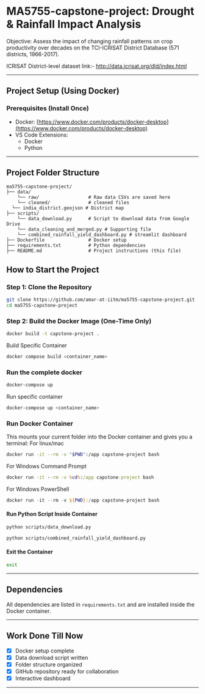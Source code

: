 # MA5755-capstone-project: Drought & Rainfall Impact Analysis
Objective: Assess the impact of changing rainfall patterns on crop productivity over decades on the TCI-ICRISAT District Database (571 districts, 1966-2017).

ICRISAT District-level dataset
link:- http://data.icrisat.org/dld/index.html

---

## Project Setup (Using Docker)

### Prerequisites (Install Once)
- Docker: [https://www.docker.com/products/docker-desktop](https://www.docker.com/products/docker-desktop)
- VS Code Extensions:
  - Docker
  - Python

---
## Project Folder Structure
```
ma5755-capstone-project/
├── data/
    └── raw/                  # Raw data CSVs are saved here
    └── cleaned/              # cleaned files
  └── india_district.geojson # District map
├── scripts/
    └── data_download.py      # Script to download data from Google Drive
    └── data_cleaning_and_merged.py # Supporting file
    └── combined_rainfall_yield_dashboard.py # streamlit dashboard
├── Dockerfile                # Docker setup
├── requirements.txt          # Python dependencies
├── README.md                 # Project instructions (this file)
```

## How to Start the Project 

### Step 1: Clone the Repository
```bash
git clone https://github.com/amar-at-iitm/ma5755-capstone-project.git
cd ma5755-capstone-project
```

### Step 2: Build the Docker Image (One-Time Only)
```bash
docker build -t capstone-project .
```
Build Specific Container
```bash
docker compose build <container_name>
```
### Run the complete docker 
```bash
docker-compose up
```
Run specific container
```bash
docker-compose up <container_name>
```

### Run Docker Container
This mounts your current folder into the Docker container and gives you a terminal:
For linux/mac
```bash
docker run -it --rm -v "$PWD":/app capstone-project bash
```
For Windows Command Prompt
```cmd
docker run -it --rm -v %cd%:/app capstone-project bash
```
For Windows PowerShell
```powershell
docker run -it --rm -v ${PWD}:/app capstone-project bash
```
#### Run Python Script Inside Container
```bash
python scripts/data_download.py
```
```bash
python scripts/combined_rainfall_yield_dashboard.py
```

#### Exit the Container
```bash
exit
```
---

## Dependencies
All dependencies are listed in `requirements.txt` and are installed inside the Docker container.

---

## Work Done Till Now
- [x] Docker setup complete
- [x] Data download script written
- [x] Folder structure organized
- [x] GitHub repository ready for collaboration
- [x] Interactive dashboard

---


